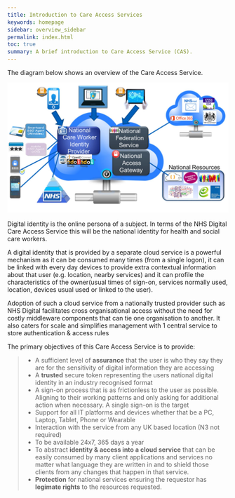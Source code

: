 ```yaml
---
title: Introduction to Care Access Services
keywords: homepage
sidebar: overview_sidebar
permalink: index.html
toc: true
summary: A brief introduction to Care Access Service (CAS).
---
```



The diagram below shows an overview of the Care Access Service.

<img src="./images/CAS_Overview_WhtBG.JPG" alt="CAS Overview Diagram"/>

Digital identity is the online persona of a subject. In terms of the NHS Digital Care Access Service this will be the national identity for health and social care workers. 

A digital identity that is provided by a separate cloud service is a powerful mechanism as it can be consumed many times (from a single logon), it can be linked with every day devices to provide extra contextual information about that user (e.g. location, nearby services) and it can profile the characteristics of the owner(usual times of sign-on, services normally used, location, devices usual used or linked to the user).

Adoption of such a cloud service from a nationally trusted provider such as NHS Digital facilitates cross organisational access without the need for costly middleware components that can tie one organisation to another. It also caters for scale and simplifies management with 1 central service to store authentication & access rules 

The primary objectives of this Care Access Service is to provide:
> * A sufficient level of **assurance** that the user is who they say they are for the sensitivity of digital information they are accessing
> * A **trusted** secure token representing the users national digital identity in an industry recognised format
> * A sign-on process that is as frictionless to the user as possible. Aligning to their working patterns and only asking for additional action when necessary.  A single sign-on is the target
> * Support for all IT platforms and devices whether that be a PC, Laptop, Tablet, Phone or Wearable
> * Interaction with the service from any UK based location (N3 not required)
> * To be available 24x7, 365 days a year 
> * To abstract **identity & access into a cloud service** that can be easily consumed by many client applications and services no matter what language they are written in and to shield those clients from any changes that happen in that service.
> * **Protection** for national services ensuring the requestor has **legimate rights** to the resources requested.






 
